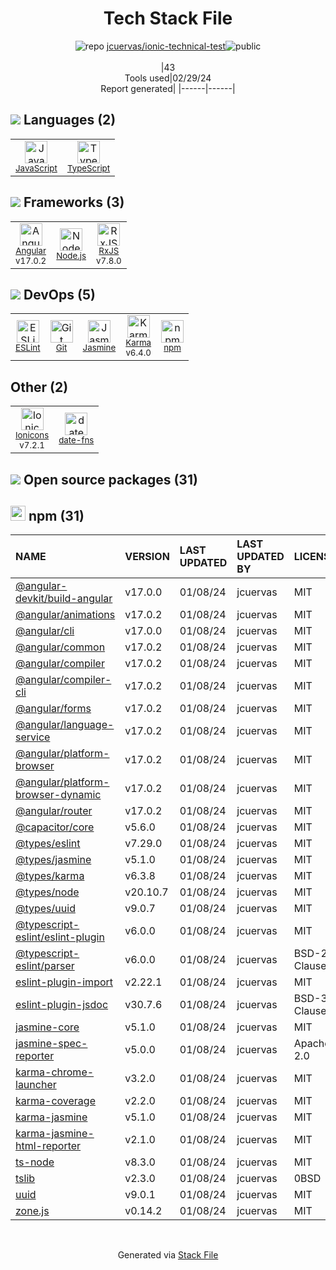 <!--
&lt;--- Readme.md Snippet without images Start ---&gt;
## Tech Stack
jcuervas/ionic-technical-test is built on the following main stack:

- [JavaScript](https://developer.mozilla.org/en-US/docs/Web/JavaScript) – Languages
- [TypeScript](http://www.typescriptlang.org) – Languages
- [Angular](https://angular.io) – Javascript MVC Frameworks
- [Node.js](http://nodejs.org/) – Frameworks (Full Stack)
- [RxJS](http://reactivex.io/rxjs/) – Concurrency Frameworks
- [ESLint](http://eslint.org/) – Code Review
- [Jasmine](http://jasmine.github.io/) – Javascript Testing Framework
- [Karma](http://karma-runner.github.io/) – Browser Testing
- [Ionicons](http://ionicons.com/) – UI Components
- [date-fns](https://date-fns.org/) – Javascript Utilities & Libraries

Full tech stack [here](/techstack.md)

&lt;--- Readme.md Snippet without images End ---&gt;

&lt;--- Readme.md Snippet with images Start ---&gt;
## Tech Stack
jcuervas/ionic-technical-test is built on the following main stack:

- <img width='25' height='25' src='https://img.stackshare.io/service/1209/javascript.jpeg' alt='JavaScript'/> [JavaScript](https://developer.mozilla.org/en-US/docs/Web/JavaScript) – Languages
- <img width='25' height='25' src='https://img.stackshare.io/service/1612/bynNY5dJ.jpg' alt='TypeScript'/> [TypeScript](http://www.typescriptlang.org) – Languages
- <img width='25' height='25' src='https://img.stackshare.io/service/3745/cb8U-gL6_400x400.jpg' alt='Angular'/> [Angular](https://angular.io) – Javascript MVC Frameworks
- <img width='25' height='25' src='https://img.stackshare.io/service/1011/n1JRsFeB_400x400.png' alt='Node.js'/> [Node.js](http://nodejs.org/) – Frameworks (Full Stack)
- <img width='25' height='25' src='https://img.stackshare.io/service/1796/984368.png' alt='RxJS'/> [RxJS](http://reactivex.io/rxjs/) – Concurrency Frameworks
- <img width='25' height='25' src='https://img.stackshare.io/service/3337/Q4L7Jncy.jpg' alt='ESLint'/> [ESLint](http://eslint.org/) – Code Review
- <img width='25' height='25' src='https://img.stackshare.io/service/831/7c0b595409af531b9cdeb07f8c513e8b.png' alt='Jasmine'/> [Jasmine](http://jasmine.github.io/) – Javascript Testing Framework
- <img width='25' height='25' src='https://img.stackshare.io/service/1420/TidYGd6a.png' alt='Karma'/> [Karma](http://karma-runner.github.io/) – Browser Testing
- <img width='25' height='25' src='https://img.stackshare.io/service/5368/icon.png' alt='Ionicons'/> [Ionicons](http://ionicons.com/) – UI Components
- <img width='25' height='25' src='https://img.stackshare.io/service/10865/default_5551fb8853689f607a2bc0d5a09355d5a3d52bf0.png' alt='date-fns'/> [date-fns](https://date-fns.org/) – Javascript Utilities & Libraries

Full tech stack [here](/techstack.md)

&lt;--- Readme.md Snippet with images End ---&gt;
-->
<div align="center">

# Tech Stack File
![](https://img.stackshare.io/repo.svg "repo") [jcuervas/ionic-technical-test](https://github.com/jcuervas/ionic-technical-test)![](https://img.stackshare.io/public_badge.svg "public")
<br/><br/>
|43<br/>Tools used|02/29/24 <br/>Report generated|
|------|------|
</div>

## <img src='https://img.stackshare.io/languages.svg'/> Languages (2)
<table><tr>
  <td align='center'>
  <img width='36' height='36' src='https://img.stackshare.io/service/1209/javascript.jpeg' alt='JavaScript'>
  <br>
  <sub><a href="https://developer.mozilla.org/en-US/docs/Web/JavaScript">JavaScript</a></sub>
  <br>
  <sub></sub>
</td>

<td align='center'>
  <img width='36' height='36' src='https://img.stackshare.io/service/1612/bynNY5dJ.jpg' alt='TypeScript'>
  <br>
  <sub><a href="http://www.typescriptlang.org">TypeScript</a></sub>
  <br>
  <sub></sub>
</td>

</tr>
</table>

## <img src='https://img.stackshare.io/frameworks.svg'/> Frameworks (3)
<table><tr>
  <td align='center'>
  <img width='36' height='36' src='https://img.stackshare.io/service/3745/cb8U-gL6_400x400.jpg' alt='Angular'>
  <br>
  <sub><a href="https://angular.io">Angular</a></sub>
  <br>
  <sub>v17.0.2</sub>
</td>

<td align='center'>
  <img width='36' height='36' src='https://img.stackshare.io/service/1011/n1JRsFeB_400x400.png' alt='Node.js'>
  <br>
  <sub><a href="http://nodejs.org/">Node.js</a></sub>
  <br>
  <sub></sub>
</td>

<td align='center'>
  <img width='36' height='36' src='https://img.stackshare.io/service/1796/984368.png' alt='RxJS'>
  <br>
  <sub><a href="http://reactivex.io/rxjs/">RxJS</a></sub>
  <br>
  <sub>v7.8.0</sub>
</td>

</tr>
</table>

## <img src='https://img.stackshare.io/devops.svg'/> DevOps (5)
<table><tr>
  <td align='center'>
  <img width='36' height='36' src='https://img.stackshare.io/service/3337/Q4L7Jncy.jpg' alt='ESLint'>
  <br>
  <sub><a href="http://eslint.org/">ESLint</a></sub>
  <br>
  <sub></sub>
</td>

<td align='center'>
  <img width='36' height='36' src='https://img.stackshare.io/service/1046/git.png' alt='Git'>
  <br>
  <sub><a href="http://git-scm.com/">Git</a></sub>
  <br>
  <sub></sub>
</td>

<td align='center'>
  <img width='36' height='36' src='https://img.stackshare.io/service/831/7c0b595409af531b9cdeb07f8c513e8b.png' alt='Jasmine'>
  <br>
  <sub><a href="http://jasmine.github.io/">Jasmine</a></sub>
  <br>
  <sub></sub>
</td>

<td align='center'>
  <img width='36' height='36' src='https://img.stackshare.io/service/1420/TidYGd6a.png' alt='Karma'>
  <br>
  <sub><a href="http://karma-runner.github.io/">Karma</a></sub>
  <br>
  <sub>v6.4.0</sub>
</td>

<td align='center'>
  <img width='36' height='36' src='https://img.stackshare.io/service/1120/lejvzrnlpb308aftn31u.png' alt='npm'>
  <br>
  <sub><a href="https://www.npmjs.com/">npm</a></sub>
  <br>
  <sub></sub>
</td>

</tr>
</table>

## Other (2)
<table><tr>
  <td align='center'>
  <img width='36' height='36' src='https://img.stackshare.io/service/5368/icon.png' alt='Ionicons'>
  <br>
  <sub><a href="http://ionicons.com/">Ionicons</a></sub>
  <br>
  <sub>v7.2.1</sub>
</td>

<td align='center'>
  <img width='36' height='36' src='https://img.stackshare.io/service/10865/default_5551fb8853689f607a2bc0d5a09355d5a3d52bf0.png' alt='date-fns'>
  <br>
  <sub><a href="https://date-fns.org/">date-fns</a></sub>
  <br>
  <sub></sub>
</td>

</tr>
</table>


## <img src='https://img.stackshare.io/group.svg' /> Open source packages (31)</h2>

## <img width='24' height='24' src='https://img.stackshare.io/service/1120/lejvzrnlpb308aftn31u.png'/> npm (31)

|NAME|VERSION|LAST UPDATED|LAST UPDATED BY|LICENSE|VULNERABILITIES|
|:------|:------|:------|:------|:------|:------|
|[@angular-devkit/build-angular](https://www.npmjs.com/@angular-devkit/build-angular)|v17.0.0|01/08/24|jcuervas |MIT|N/A|
|[@angular/animations](https://www.npmjs.com/@angular/animations)|v17.0.2|01/08/24|jcuervas |MIT|N/A|
|[@angular/cli](https://www.npmjs.com/@angular/cli)|v17.0.0|01/08/24|jcuervas |MIT|N/A|
|[@angular/common](https://www.npmjs.com/@angular/common)|v17.0.2|01/08/24|jcuervas |MIT|N/A|
|[@angular/compiler](https://www.npmjs.com/@angular/compiler)|v17.0.2|01/08/24|jcuervas |MIT|N/A|
|[@angular/compiler-cli](https://www.npmjs.com/@angular/compiler-cli)|v17.0.2|01/08/24|jcuervas |MIT|N/A|
|[@angular/forms](https://www.npmjs.com/@angular/forms)|v17.0.2|01/08/24|jcuervas |MIT|N/A|
|[@angular/language-service](https://www.npmjs.com/@angular/language-service)|v17.0.2|01/08/24|jcuervas |MIT|N/A|
|[@angular/platform-browser](https://www.npmjs.com/@angular/platform-browser)|v17.0.2|01/08/24|jcuervas |MIT|N/A|
|[@angular/platform-browser-dynamic](https://www.npmjs.com/@angular/platform-browser-dynamic)|v17.0.2|01/08/24|jcuervas |MIT|N/A|
|[@angular/router](https://www.npmjs.com/@angular/router)|v17.0.2|01/08/24|jcuervas |MIT|N/A|
|[@capacitor/core](https://www.npmjs.com/@capacitor/core)|v5.6.0|01/08/24|jcuervas |MIT|N/A|
|[@types/eslint](https://www.npmjs.com/@types/eslint)|v7.29.0|01/08/24|jcuervas |MIT|N/A|
|[@types/jasmine](https://www.npmjs.com/@types/jasmine)|v5.1.0|01/08/24|jcuervas |MIT|N/A|
|[@types/karma](https://www.npmjs.com/@types/karma)|v6.3.8|01/08/24|jcuervas |MIT|N/A|
|[@types/node](https://www.npmjs.com/@types/node)|v20.10.7|01/08/24|jcuervas |MIT|N/A|
|[@types/uuid](https://www.npmjs.com/@types/uuid)|v9.0.7|01/08/24|jcuervas |MIT|N/A|
|[@typescript-eslint/eslint-plugin](https://www.npmjs.com/@typescript-eslint/eslint-plugin)|v6.0.0|01/08/24|jcuervas |MIT|N/A|
|[@typescript-eslint/parser](https://www.npmjs.com/@typescript-eslint/parser)|v6.0.0|01/08/24|jcuervas |BSD-2-Clause|N/A|
|[eslint-plugin-import](https://www.npmjs.com/eslint-plugin-import)|v2.22.1|01/08/24|jcuervas |MIT|N/A|
|[eslint-plugin-jsdoc](https://www.npmjs.com/eslint-plugin-jsdoc)|v30.7.6|01/08/24|jcuervas |BSD-3-Clause|N/A|
|[jasmine-core](https://www.npmjs.com/jasmine-core)|v5.1.0|01/08/24|jcuervas |MIT|N/A|
|[jasmine-spec-reporter](https://www.npmjs.com/jasmine-spec-reporter)|v5.0.0|01/08/24|jcuervas |Apache-2.0|N/A|
|[karma-chrome-launcher](https://www.npmjs.com/karma-chrome-launcher)|v3.2.0|01/08/24|jcuervas |MIT|N/A|
|[karma-coverage](https://www.npmjs.com/karma-coverage)|v2.2.0|01/08/24|jcuervas |MIT|N/A|
|[karma-jasmine](https://www.npmjs.com/karma-jasmine)|v5.1.0|01/08/24|jcuervas |MIT|N/A|
|[karma-jasmine-html-reporter](https://www.npmjs.com/karma-jasmine-html-reporter)|v2.1.0|01/08/24|jcuervas |MIT|N/A|
|[ts-node](https://www.npmjs.com/ts-node)|v8.3.0|01/08/24|jcuervas |MIT|N/A|
|[tslib](https://www.npmjs.com/tslib)|v2.3.0|01/08/24|jcuervas |0BSD|N/A|
|[uuid](https://www.npmjs.com/uuid)|v9.0.1|01/08/24|jcuervas |MIT|N/A|
|[zone.js](https://www.npmjs.com/zone.js)|v0.14.2|01/08/24|jcuervas |MIT|N/A|

<br/>
<div align='center'>

Generated via [Stack File](https://github.com/marketplace/stack-file)
